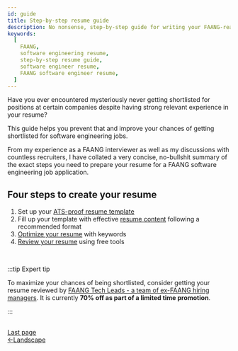 ```yaml
---
id: guide
title: Step-by-step resume guide
description: No nonsense, step-by-step guide for writing your FAANG-ready software engineering resume
keywords:
  [
    FAANG,
    software engineering resume,
    step-by-step resume guide,
    software engineer resume,
    FAANG software engineer resume,
  ]
---
```


Have you ever encountered mysteriously never getting shortlisted for positions at certain companies despite having strong relevant experience in your resume?

This guide helps you prevent that and improve your chances of getting shortlisted for software engineering jobs.

From my experience as a FAANG interviewer as well as my discussions with countless recruiters, I have collated a very concise, no-bullshit summary of the exact steps you need to prepare your resume for a FAANG software engineering job application.

## Four steps to create your resume

1. Set up your [ATS-proof resume template](./ats-proof-template.md)
1. Fill up your template with effective [resume content](./write-effective-content.md) following a recommended format
1. [Optimize your resume](./optimize-resume.md) with keywords
1. [Review your resume](./free-tools-to-review-resume.md) using free tools

<br/>

:::tip Expert tip

To maximize your chances of being shortlisted, consider getting your resume reviewed by [FAANG Tech Leads - a team of ex-FAANG hiring managers](https://www.faangtechleads.com?utm_source=techinterviewhandbook&utm_medium=referral&utm_content=resume_guide&aff=1e80c401fe7e2). It is currently **70% off as part of a limited time promotion**.

:::

##
<nav class="pagination-nav docusaurus-mt-lg" aria-label="Docs pages navigation">
    <div class="pagination-nav__item">
        <a class="pagination-nav__link root_sa74" href="/landscape/">
            <div class="pagination-nav__sublabel">Last page</div>
            <div class="pagination-nav__label"><span class="arrow_Btdn">←</span>Landscape</div>
        </a>
    </div>
</nav>
